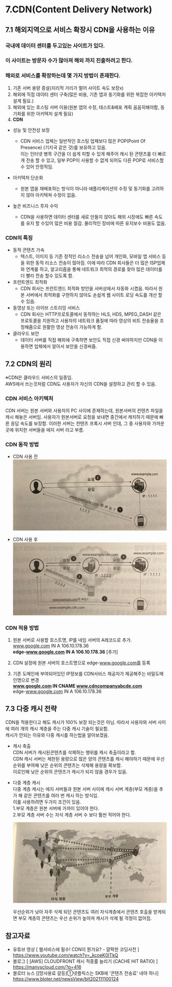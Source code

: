# 7.CDN(Content Delivery Network)

## 7.1 해외지역으로 서비스 확장시 CDN을 사용하는 이유

### 국내에 데이터 센터를 두고있는 사이트가 있다.
### 이 사이트는 방문자 수가 많아져 해외 까지 진출하려고 한다. 
### 해외로 서비스를 확장하는데 몇 가지 방법이 존재한다.

1. 기존 서버 용량 증설(지리적 거리가 멀어 사이트 속도 보장x)
2. 해외에 직접 데이터 센터 구축(많은 비용, 기존 앱과 동기화를 위한 복잡한 아키텍처 설계 필요.)
3. 해외에 있는 호스팅 서버 이용(원본 앱의 수정, 테스트&배포 계획 꼼꼼히해야함, 동기화를 위한 아키텍처 설계 필요)
4. **CDN**

- 성능 및 안전성 보장
    - CDN 서비스 업체는 일반적인 호스팅 업체보다 많은 POP(Point Of Presence) (기지국 같은 것)를 보유하고 있음.  
    이는 인터넷 병목 구간을 더 쉽게 피할 수 있게 해주어 캐시 된 콘텐츠를 더 빠르게 전송 할 수 있고, 일부 POP이 사용할 수 없게 되어도 다른 POP로 서비스할 수 있어 안정적임.  

- 아키텍처 단순화
    - 원본 앱을 재배포하는 방식이 아니라 애플리케이션의 수정 및 동기화를 고려하지 않아 아키텍쳐 수정이 없음.

- 높은 비즈니스 투자 수익
    - CDN을 사용하면 데이터 센터를 새로 만들지 않아도 해외 시장에도 빠른 속도를 유지 할 수있어 많은 비용 절감. 물리적인 장비에 따른 유지보수 비용도 없음.

### CDN의 특징
- 동적 콘텐츠 가속
    - 텍스트, 이미지 등 기존 정적인 리소스 전송을 넘어 개인화, 모바일 앱 서비스 등을 위한 동적 리소스 전송이 많아짐. 이에 따라 CDN 회사들은 더 많은 ISP업체와 연계를 하고, 알고리즘을 통해 네트워크 최적의 경로를 찾아 많은 데이터를 더 빨리 전송 할수 있도록 함.
- 프런트엔드 최적화
    - CDN 회사는 프런트엔드 최적화 방안을 서버상에서 자동화 시켰음. 따라서 원본 서버에서 최적화를 구현하지 않아도 손쉽게 웹 사이트 로딩 속도를 개선 할 수 있음.
- 동영상 또는 라이브 스트리밍 서비스
    - CDN 회사는 HTTP프로토콜에서 동작하는 HLS, HDS, MPEG_DASH 같은 프로토콜을 지원하고 사용자의 네트워크 품질에 따라 영상의 비트 전송율을 조정해줌으로 원활한 영상 전송이 가능하게 함.
- 클라우드 보안
    - 데이터 서버를 직접 해외에 구축하면 보안도 직접 신경 써야하지만 CDN을 이용하면 업체에서 알아서 보안을 신경써줌.


## 7.2 CDN의 원리

※CDN은 클라우드 서비스의 일종임.  
AWS에서 쓰는것처럼 CDN도 사용자가 자신의 CDN을 설정하고 관리 할 수 있음.

### CDN 서비스 아키텍처

CDN 서버는 원본 서버와 사용자의 PC 사이에 존재하는데, 원본서버의 컨텐츠 파일을 캐시 해놓은 서버임. 사용자가 원본서버로 요청을 보내면 중간에서 캐치하기 때문에 빠른 응답 속도를 보장함. 이러한 서버는 컨텐츠 프록시 서버 인데, 그 중 사용자와 가까운 곳에 위치한 서버들을 에지 서버 라고 부름.

### CDN 동작 방법
- CDN 사용 전  
![](etc/1127/images/1.jpg)


- CDN 사용 후  
![](etc/1127/images/2.jpg)

### CDN 적용 방법

1. 원본 서버로 사용할 호스트명, IP를 네임 서버의 A레코드로 추가.  
    www.google.com IN A 106.10.178.36  
    **edge-www.google.com IN A 106.10.178.36** [추가]  

2. CDN 설정에 원본 서버의 호스트명으로 edge-www.google.com를 등록

3. 기존 도메인에 부여되어있던 IP정보를 CDN서비스 제공자가 제공해주는 비밀도메인명으로 변경  
    **www.google.com IN CNAME www.cdncompanyabcde.com**  
    edge-www.google.com IN A 106.10.178.36

## 7.3 다중 캐시 전략

CDN을 적용한다고 해도 캐시가 100% 보장 되는것은 아님.
따라서 사용자와 서버 사이에 여러 개의 캐시 계층을 주는 다중 캐시 기술이 필요함.  
캐시가 안되는 이유와 다중 캐시를 하는법을 알아보겠음.


- 캐시 축출  
    CDN 서버가 캐시된콘텐츠를 삭제하는 행위를 캐시 축출이라고 함.  
    CDN 캐시 서버는 제한된 용량으로 많은 양의 콘텐츠를 캐시 해야하기 때문에 우선순위를 부여해 낮은 순위의 콘텐츠는 삭제해 용량을 확보함.  
    이로인해 낮은 순위의 콘텐츠가 캐시가 되지 않을 경우가 있음.  
    

- 다중 계층 캐시   
    다중 계층 캐시는 에지 서버들과 원본 서버 사이에 캐시 서버 계층(부모 계층)을 추가 해 같은 콘텐츠를 여러 번 캐시 하는 방식임.  
    이를 사용하려면 두가지 조건이 있음.  
    1.부모 계층은 원본 서버에 가까이 있어야 한다.  
    2.부모 계층 서버 수는 자식 계층 서버 수 보다 훨씬 적어야 한다.  

    ![](etc/1127/images/3.jpg)

    우선순위가 낮아 자주 삭제 되던 콘텐츠도 여러 자식계층에서 콘텐츠 호출을 받게되면 부모 계층의 콘텐츠는 우선 순위가 높아져 캐시가 삭제 될 걱정이 없어짐.

## 참고자료

- 유튜브 영상 [ 웹서비스에 필수! CDN이 뭔가요? - 얄팍한 코딩사전 ]  
    https://www.youtube.com/watch?v=_kcoeK0ITkQ
- 블로그 [ [AWS] CLOUDFRONT 캐시 적중률 늘리기 (CACHE HIT RATIO) ]  
https://manvscloud.com/?p=416
- 블로터 뉴스 [[망사용료 갈등]①넷플릭스는 SKB에 '콘텐츠 전송료' 내야 하나]  
https://www.bloter.net/newsView/blt202111100124
